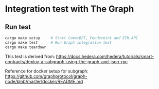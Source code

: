 # Integration test with The Graph

## Run test
```bash
cargo make setup     # Start CometBFT, Fendermint and ETH API
cargo make test      # Run Graph integration test
cargo make teardown
```

This test is derived from: https://docs.hedera.com/hedera/tutorials/smart-contracts/deploy-a-subgraph-using-the-graph-and-json-rpc

Reference for docker setup for subgraph: https://github.com/graphprotocol/graph-node/blob/master/docker/README.md
